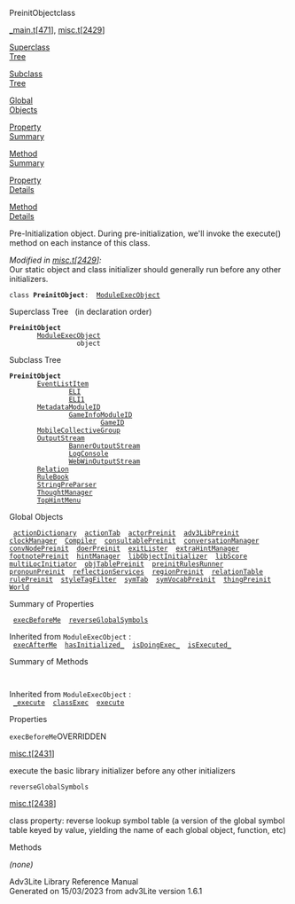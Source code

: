 <span class="title">PreinitObject</span><span class="type">class</span>

[\_main.t](../file/_main.t.html)\[[471](../source/_main.t.html#471)\],
[misc.t](../file/misc.t.html)\[[2429](../source/misc.t.html#2429)\]

[Superclass  
Tree](#_SuperClassTree_)

[Subclass  
Tree](#_SubClassTree_)

[Global  
Objects](#_ObjectSummary_)

[Property  
Summary](#_PropSummary_)

[Method  
Summary](#_MethodSummary_)

[Property  
Details](#_Properties_)

[Method  
Details](#_Methods_)

<div class="fdesc">

Pre-Initialization object. During pre-initialization, we'll invoke the
execute() method on each instance of this class.

*Modified in
[misc.t](../file/misc.t.html)\[[2429](../source/misc.t.html#2429)\]:*  
Our static object and class initializer should generally run before any
other initializers.

`class `**`PreinitObject`**` :   `[`ModuleExecObject`](../object/ModuleExecObject.html)

</div>

<span id="_SuperClassTree_"></span>

<div class="mjhd">

<span class="hdln">Superclass Tree</span>   (in declaration order)

</div>

**`PreinitObject`**  
`         `[`ModuleExecObject`](../object/ModuleExecObject.html)  
`                 object`  
<span id="_SubClassTree_"></span>

<div class="mjhd">

<span class="hdln">Subclass Tree</span>  

</div>

**`PreinitObject`**  
`         `[`EventListItem`](../object/EventListItem.html)  
`                 `[`ELI`](../object/ELI.html)  
`                 `[`ELI1`](../object/ELI1.html)  
`         `[`MetadataModuleID`](../object/MetadataModuleID.html)  
`                 `[`GameInfoModuleID`](../object/GameInfoModuleID.html)  
`                         `[`GameID`](../object/GameID.html)  
`         `[`MobileCollectiveGroup`](../object/MobileCollectiveGroup.html)  
`         `[`OutputStream`](../object/OutputStream.html)  
`                 `[`BannerOutputStream`](../object/BannerOutputStream.html)  
`                 `[`LogConsole`](../object/LogConsole.html)  
`                 `[`WebWinOutputStream`](../object/WebWinOutputStream.html)  
`         `[`Relation`](../object/Relation.html)  
`         `[`RuleBook`](../object/RuleBook.html)  
`         `[`StringPreParser`](../object/StringPreParser.html)  
`         `[`ThoughtManager`](../object/ThoughtManager.html)  
`         `[`TopHintMenu`](../object/TopHintMenu.html)  
<span id="_ObjectSummary_"></span>

<div class="mjhd">

<span class="hdln">Global Objects</span>  

</div>

` `[`actionDictionary`](../object/actionDictionary.html)`  `[`actionTab`](../object/actionTab.html)`  `[`actorPreinit`](../object/actorPreinit.html)`  `[`adv3LibPreinit`](../object/adv3LibPreinit.html)`  `[`clockManager`](../object/clockManager.html)`  `[`Compiler`](../object/Compiler.html)`  `[`consultablePreinit`](../object/consultablePreinit.html)`  `[`conversationManager`](../object/conversationManager.html)`  `[`convNodePreinit`](../object/convNodePreinit.html)`  `[`doerPreinit`](../object/doerPreinit.html)`  `[`exitLister`](../object/exitLister.html)`  `[`extraHintManager`](../object/extraHintManager.html)`  `[`footnotePreinit`](../object/footnotePreinit.html)`  `[`hintManager`](../object/hintManager.html)`  `[`libObjectInitializer`](../object/libObjectInitializer.html)`  `[`libScore`](../object/libScore.html)`  `[`multiLocInitiator`](../object/multiLocInitiator.html)`  `[`objTablePreinit`](../object/objTablePreinit.html)`  `[`preinitRulesRunner`](../object/preinitRulesRunner.html)`  `[`pronounPreinit`](../object/pronounPreinit.html)`  `[`reflectionServices`](../object/reflectionServices.html)`  `[`regionPreinit`](../object/regionPreinit.html)`  `[`relationTable`](../object/relationTable.html)`  `[`rulePreinit`](../object/rulePreinit.html)`  `[`styleTagFilter`](../object/styleTagFilter.html)`  `[`symTab`](../object/symTab.html)`  `[`symVocabPreinit`](../object/symVocabPreinit.html)`  `[`thingPreinit`](../object/thingPreinit.html)`  `[`World`](../object/World.html)`  `
<span id="_PropSummary_"></span>

<div class="mjhd">

<span class="hdln">Summary of Properties</span>  

</div>

` `[`execBeforeMe`](#execBeforeMe)`  `[`reverseGlobalSymbols`](#reverseGlobalSymbols)`  `

Inherited from `ModuleExecObject` :  
` `[`execAfterMe`](../object/ModuleExecObject.html#execAfterMe)`  `[`hasInitialized_`](../object/ModuleExecObject.html#hasInitialized_)`  `[`isDoingExec_`](../object/ModuleExecObject.html#isDoingExec_)`  `[`isExecuted_`](../object/ModuleExecObject.html#isExecuted_)`  `

<span id="_MethodSummary_"></span>

<div class="mjhd">

<span class="hdln">Summary of Methods</span>  

</div>

` `

Inherited from `ModuleExecObject` :  
` `[`_execute`](../object/ModuleExecObject.html#_execute)`  `[`classExec`](../object/ModuleExecObject.html#classExec)`  `[`execute`](../object/ModuleExecObject.html#execute)`  `

<span id="_Properties_"></span>

<div class="mjhd">

<span class="hdln">Properties</span>  

</div>

<span id="execBeforeMe"></span>

`execBeforeMe`<span class="rem">OVERRIDDEN</span>

[misc.t](../file/misc.t.html)\[[2431](../source/misc.t.html#2431)\]

<div class="desc">

execute the basic library initializer before any other initializers

</div>

<span id="reverseGlobalSymbols"></span>

`reverseGlobalSymbols`

[misc.t](../file/misc.t.html)\[[2438](../source/misc.t.html#2438)\]

<div class="desc">

class property: reverse lookup symbol table (a version of the global
symbol table keyed by value, yielding the name of each global object,
function, etc)

</div>

<span id="_Methods_"></span>

<div class="mjhd">

<span class="hdln">Methods</span>  

</div>

*(none)*

<div class="ftr">

Adv3Lite Library Reference Manual  
Generated on 15/03/2023 from adv3Lite version 1.6.1

</div>
